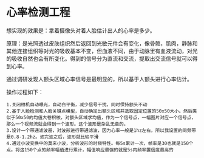 # 心率检测工程
想实现的效果是：拿着摄像头对着人脸估计出人的心率是多少。

原理：是光照透过皮肤组织然后返回到光敏元件会有变化，像骨骼，肌肉，静脉和其他连接组织等对光的吸收基本不变，但血液不同，由于动脉里有血液流动，对光的吸收自然也会有所变化。得到的信号分为直流和交流，提取出交流信号就可以得到心率。

通过调研发现人额头区域心率信号是最明显的，所以基于人额头进行心率估计。

操作过程如下：

```
1.关闭相机自动曝光，自动白平衡，减少信号干扰，同时保持额头不动
2.基于人脸检测和人脸关键点模型，自动确定出额头区域并选取固定位置的50x50大小。然后类似于50x50的均值大卷积核，对额头区域求均值，作为一个信号点，一幅图片对应一个信号点，那么一个视频流就会得到一个波形。这个波形是杂乱无章的。
3.设计一个带通滤波器，对波形进行带通滤波，因为心率一般是1hz左右，所以我设置的同频带是0.8-1.2hz。滤完波之后，波形就比较平滑
4.通过小波变换中的莫来小波，分析波形的时频特性。每5s累计一次，帧率是30也就是150个点。将这150个点的频率幅值进行累计，幅值响应最强的就是5s内频率置信度最高的
```
